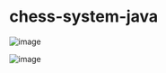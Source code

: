 # chess-system-java

![image](https://github.com/idlopesit/chess-system-java/assets/83983213/86c38982-f0f2-47ca-8584-ee9b1fe80ca5)

![image](https://github.com/idlopesit/chess-system-java/assets/83983213/e9f1e943-db44-48e8-9334-c956a728f5a5)
